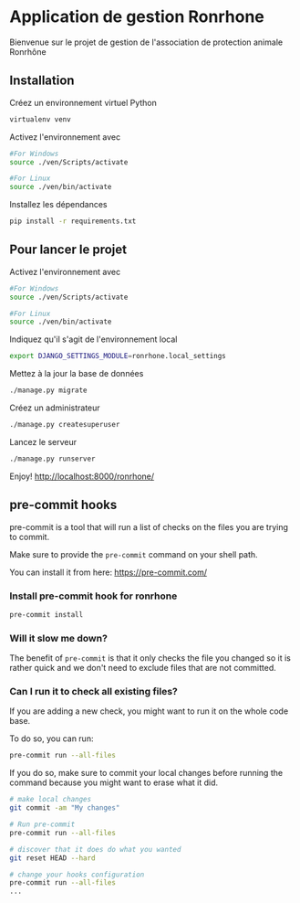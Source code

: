 # Application de gestion Ronrhone

Bienvenue sur le projet de gestion de l'association de protection animale Ronrhône

## Installation

Créez un environnement virtuel Python

```bash
virtualenv venv
```

Activez l'environnement avec

```bash
#For Windows
source ./ven/Scripts/activate

#For Linux
source ./ven/bin/activate
```

Installez les dépendances

```bash
pip install -r requirements.txt
```

## Pour lancer le projet

Activez l'environnement avec

```bash
#For Windows
source ./ven/Scripts/activate

#For Linux
source ./ven/bin/activate
```

Indiquez qu'il s'agit de l'environnement local

```bash
export DJANGO_SETTINGS_MODULE=ronrhone.local_settings
```

Mettez à la jour la base de données

```bash
./manage.py migrate
```

Créez un administrateur

```bash
./manage.py createsuperuser
```

Lancez le serveur

```bash
./manage.py runserver
```

Enjoy! <http://localhost:8000/ronrhone/>

## pre-commit hooks

pre-commit is a tool that will run a list of checks on the files you are trying to commit.

Make sure to provide the `pre-commit` command on your shell path.

You can install it from here: <https://pre-commit.com/>

### Install pre-commit hook for ronrhone

```bash
pre-commit install
```

### Will it slow me down?

The benefit of `pre-commit` is that it only checks the file you changed so it is rather quick and we don't need to exclude files that are not committed.

### Can I run it to check all existing files?

If you are adding a new check, you might want to run it on the whole code base.

To do so, you can run:

```bash
pre-commit run --all-files
```

If you do so, make sure to commit your local changes before running
the command because you might want to erase what it did.

```bash
# make local changes
git commit -am "My changes"

# Run pre-commit
pre-commit run --all-files

# discover that it does do what you wanted
git reset HEAD --hard

# change your hooks configuration
pre-commit run --all-files
...
```